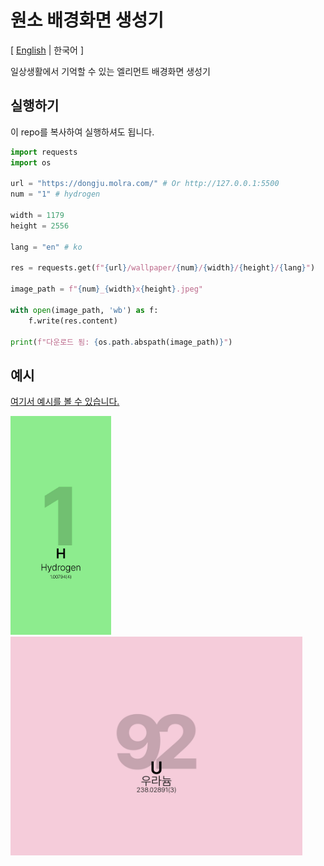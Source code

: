 # 원소 배경화면 생성기
\[ [English](README.md) | 한국어 \]

일상생활에서 기억할 수 있는 엘리먼트 배경화면 생성기

## 실행하기
이 repo를 복사하여 실행하셔도 됩니다.
```python
import requests
import os

url = "https://dongju.molra.com/" # Or http://127.0.0.1:5500
num = "1" # hydrogen

width = 1179
height = 2556

lang = "en" # ko

res = requests.get(f"{url}/wallpaper/{num}/{width}/{height}/{lang}")

image_path = f"{num}_{width}x{height}.jpeg"
    
with open(image_path, 'wb') as f:
    f.write(res.content)

print(f"다운로드 됨: {os.path.abspath(image_path)}")
```

## 예시
[여기서 예시를 볼 수 있습니다.](https://github.com/v1bt/element-wallpaper/tree/main/examples)

<img src="https://github.com/v1bt/element-wallpaper/blob/main/examples/1_1179x2556.jpeg" width=auto height=350px> <img src="https://github.com/v1bt/element-wallpaper/blob/main/examples/92_2224x1668.jpeg" width=auto height=350px>